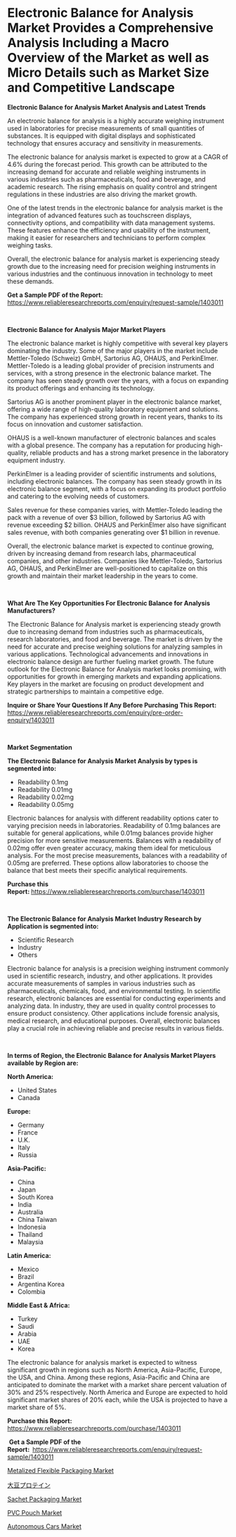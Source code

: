 <p><h1>Electronic Balance for Analysis Market Provides a Comprehensive Analysis Including a Macro Overview of the Market as well as Micro Details such as Market Size and Competitive Landscape</h1></p><p><strong>Electronic Balance for Analysis Market Analysis and Latest Trends</strong></p>
<p><p>An electronic balance for analysis is a highly accurate weighing instrument used in laboratories for precise measurements of small quantities of substances. It is equipped with digital displays and sophisticated technology that ensures accuracy and sensitivity in measurements.</p><p>The electronic balance for analysis market is expected to grow at a CAGR of 4.6% during the forecast period. This growth can be attributed to the increasing demand for accurate and reliable weighing instruments in various industries such as pharmaceuticals, food and beverage, and academic research. The rising emphasis on quality control and stringent regulations in these industries are also driving the market growth.</p><p>One of the latest trends in the electronic balance for analysis market is the integration of advanced features such as touchscreen displays, connectivity options, and compatibility with data management systems. These features enhance the efficiency and usability of the instrument, making it easier for researchers and technicians to perform complex weighing tasks.</p><p>Overall, the electronic balance for analysis market is experiencing steady growth due to the increasing need for precision weighing instruments in various industries and the continuous innovation in technology to meet these demands.</p></p>
<p><strong>Get a Sample PDF of the Report:&nbsp;</strong> <a href="https://www.reliableresearchreports.com/enquiry/request-sample/1403011">https://www.reliableresearchreports.com/enquiry/request-sample/1403011</a></p>
<p>&nbsp;</p>
<p><strong>Electronic Balance for Analysis Major Market Players</strong></p>
<p><p>The electronic balance market is highly competitive with several key players dominating the industry. Some of the major players in the market include Mettler-Toledo (Schweiz) GmbH, Sartorius AG, OHAUS, and PerkinElmer. Mettler-Toledo is a leading global provider of precision instruments and services, with a strong presence in the electronic balance market. The company has seen steady growth over the years, with a focus on expanding its product offerings and enhancing its technology.</p><p>Sartorius AG is another prominent player in the electronic balance market, offering a wide range of high-quality laboratory equipment and solutions. The company has experienced strong growth in recent years, thanks to its focus on innovation and customer satisfaction.</p><p>OHAUS is a well-known manufacturer of electronic balances and scales with a global presence. The company has a reputation for producing high-quality, reliable products and has a strong market presence in the laboratory equipment industry.</p><p>PerkinElmer is a leading provider of scientific instruments and solutions, including electronic balances. The company has seen steady growth in its electronic balance segment, with a focus on expanding its product portfolio and catering to the evolving needs of customers.</p><p>Sales revenue for these companies varies, with Mettler-Toledo leading the pack with a revenue of over $3 billion, followed by Sartorius AG with revenue exceeding $2 billion. OHAUS and PerkinElmer also have significant sales revenue, with both companies generating over $1 billion in revenue.</p><p>Overall, the electronic balance market is expected to continue growing, driven by increasing demand from research labs, pharmaceutical companies, and other industries. Companies like Mettler-Toledo, Sartorius AG, OHAUS, and PerkinElmer are well-positioned to capitalize on this growth and maintain their market leadership in the years to come.</p></p>
<p>&nbsp;</p>
<p><strong>What Are The Key Opportunities For Electronic Balance for Analysis Manufacturers?</strong></p>
<p><p>The Electronic Balance for Analysis market is experiencing steady growth due to increasing demand from industries such as pharmaceuticals, research laboratories, and food and beverage. The market is driven by the need for accurate and precise weighing solutions for analyzing samples in various applications. Technological advancements and innovations in electronic balance design are further fueling market growth. The future outlook for the Electronic Balance for Analysis market looks promising, with opportunities for growth in emerging markets and expanding applications. Key players in the market are focusing on product development and strategic partnerships to maintain a competitive edge.</p></p>
<p><strong>Inquire or Share Your Questions If Any Before Purchasing This Report:</strong> <a href="https://www.reliableresearchreports.com/enquiry/pre-order-enquiry/1403011">https://www.reliableresearchreports.com/enquiry/pre-order-enquiry/1403011</a></p>
<p>&nbsp;</p>
<p><strong>Market Segmentation</strong></p>
<p><strong>The Electronic Balance for Analysis Market Analysis by types is segmented into:</strong></p>
<p><ul><li>Readability 0.1mg</li><li>Readability 0.01mg</li><li>Readability 0.02mg</li><li>Readability 0.05mg</li></ul></p>
<p><p>Electronic balances for analysis with different readability options cater to varying precision needs in laboratories. Readability of 0.1mg balances are suitable for general applications, while 0.01mg balances provide higher precision for more sensitive measurements. Balances with a readability of 0.02mg offer even greater accuracy, making them ideal for meticulous analysis. For the most precise measurements, balances with a readability of 0.05mg are preferred. These options allow laboratories to choose the balance that best meets their specific analytical requirements.</p></p>
<p><strong>Purchase this Report:&nbsp;</strong><a href="https://www.reliableresearchreports.com/purchase/1403011">https://www.reliableresearchreports.com/purchase/1403011</a></p>
<p>&nbsp;</p>
<p><strong>The Electronic Balance for Analysis Market Industry Research by Application is segmented into:</strong></p>
<p><ul><li>Scientific Research</li><li>Industry</li><li>Others</li></ul></p>
<p><p>Electronic balance for analysis is a precision weighing instrument commonly used in scientific research, industry, and other applications. It provides accurate measurements of samples in various industries such as pharmaceuticals, chemicals, food, and environmental testing. In scientific research, electronic balances are essential for conducting experiments and analyzing data. In industry, they are used in quality control processes to ensure product consistency. Other applications include forensic analysis, medical research, and educational purposes. Overall, electronic balances play a crucial role in achieving reliable and precise results in various fields.</p></p>
<p>&nbsp;</p>
<p><strong>In terms of Region, the Electronic Balance for Analysis Market Players available by Region are:</strong></p>
<p>
    <p> <strong> North America: </strong>
        <ul>
            <li>United States</li>
            <li>Canada</li>
        </ul>
        </p> 
    <p> <strong> Europe: </strong>
        <ul>
            <li>Germany</li>
            <li>France</li>
            <li>U.K.</li>
            <li>Italy</li>
            <li>Russia</li>
        </ul>
        </p> 
    <p> <strong> Asia-Pacific: </strong>
        <ul>
            <li>China</li>
            <li>Japan</li>
            <li>South Korea</li>
            <li>India</li>
            <li>Australia</li>
            <li>China Taiwan</li>
            <li>Indonesia</li>
            <li>Thailand</li>
            <li>Malaysia</li>
        </ul>
        </p> 
    <p> <strong> Latin America: </strong>
        <ul>
            <li>Mexico</li>
            <li>Brazil</li>
            <li>Argentina Korea</li>
            <li>Colombia</li>
        </ul>
        </p> 
    <p> <strong> Middle East & Africa: </strong>
        <ul>
            <li>Turkey</li>
            <li>Saudi</li>
            <li>Arabia</li>
            <li>UAE</li>
            <li>Korea</li>
        </ul>
    </p>
    </p>
<p><p>The electronic balance for analysis market is expected to witness significant growth in regions such as North America, Asia-Pacific, Europe, the USA, and China. Among these regions, Asia-Pacific and China are anticipated to dominate the market with a market share percent valuation of 30% and 25% respectively. North America and Europe are expected to hold significant market shares of 20% each, while the USA is projected to have a market share of 5%.</p></p>
<p><strong>Purchase this Report: </strong><a href="https://www.reliableresearchreports.com/purchase/1403011">https://www.reliableresearchreports.com/purchase/1403011</a></p>
<p>&nbsp;<strong>Get a Sample PDF of the Report:&nbsp;&nbsp;</strong><a href="https://www.reliableresearchreports.com/enquiry/request-sample/1403011">https://www.reliableresearchreports.com/enquiry/request-sample/1403011</a></p>
<p><strong></strong></p>
<p><p><a href="https://github.com/derrinmiltonellis35gcl/Market-Research-Report-List-1/blob/main/metalized-flexible-packaging-market.md">Metalized Flexible Packaging Market</a></p><p><a href="https://medium.com/@fatimaklein1922/%E5%A4%A7%E8%B1%86%E3%82%BF%E3%83%B3%E3%83%91%E3%82%AF%E8%B3%AA%E5%B8%82%E5%A0%B4-%E5%B8%82%E5%A0%B4%E6%88%90%E9%95%B7%E7%8E%87-%E5%B8%82%E5%A0%B4%E3%83%88%E3%83%AC%E3%83%B3%E3%83%89-%E6%88%90%E9%95%B7%E6%88%A6%E7%95%A5%E3%81%AB%E9%96%A2%E3%81%99%E3%82%8Binsights-61ed901b7c1b">大豆プロテイン</a></p><p><a href="https://metal-farmhouse-e95.notion.site/Sachet-Packaging-Market-Size-Evaluating-its-Market-Trends-Growth-and-Projections-2024-2031-daca7bad91fa49a295ff107bdf85a3c1">Sachet Packaging Market</a></p><p><a href="https://github.com/Chiragrp22/Market-Research-Report-List-3/blob/main/pvc-pouch-market.md">PVC Pouch Market</a></p><p><a href="https://view.publitas.com/reportprime-1/autonomous-cars-market-challenges-opportunities-and-growth-drivers-and-major-market-players-forecasted-for-period-from-2024-2031/">Autonomous Cars Market</a></p></p>